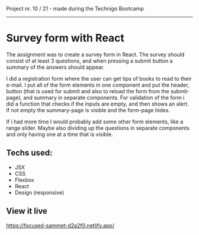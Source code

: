 Project nr. 10 / 21 - made during the Technigo Bootcamp
___

# Survey form with React
The assignment was to create a survey form in React. The survey should consist of at least 3 questions, and when pressing a submit button a summary of the answers should appear.

I did a registration form where the user can get tips of books to read to their e-mail. I put all of the form elements in one component and put the header, button (that is used for submit and also to reload the form from the submit-page), and summary in separate components. For validation of the form i did a function that checks if the inputs are empty, and then shows an alert. If not empty the summary-page is visible and the form-page hides.  

If i had more time I would probably add some other form elements, like a range slider. Maybe also dividing up the questions in separate components and only having one at a time that is visible. 

## Techs used:
* JSX
* CSS
* Flexbox
* React
* Design (responsive)

## View it live
https://focused-sammet-d2a2f0.netlify.app/
